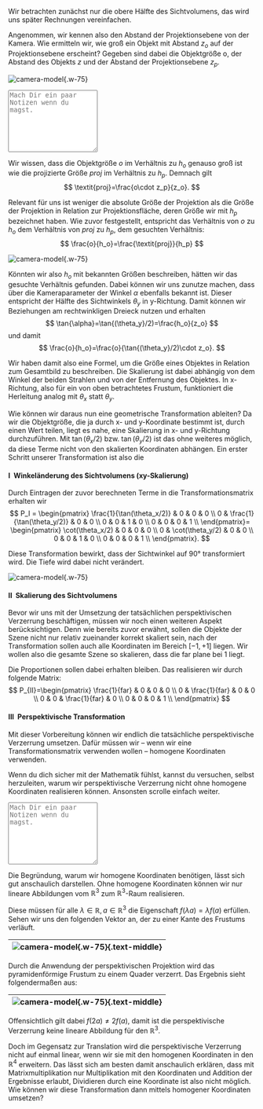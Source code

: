 
Wir betrachten zunächst nur die obere Hälfte des Sichtvolumens, das wird uns später Rechnungen vereinfachen.

Angenommen, wir kennen also den Abstand der Projektionsebene von der Kamera. Wie ermitteln wir, wie groß ein Objekt mit Abstand $z_o$ auf der Projektionsebene erscheint? Gegeben sind dabei die Objektgröße o, der Abstand des Objekts $z$ und der Abstand der Projektionsebene $z_p$.

![camera-model](./strahlensatz1.png?as=webp){.w-75}

<textarea class = 'notes' rows = '8' placeholder = 'Mach Dir ein paar Notizen wenn du magst.'></textarea> 

Wir wissen, dass die Objektgröße $o$ im Verhältnis zu $h_o$ genauso groß ist wie die projizierte Größe $\textit{proj}$ im Verhältnis zu $h_p$.
Demnach gilt 
$$
    \textit{proj}=\frac{o\cdot z_p}{z_o}.
$$

Relevant für uns ist weniger die absolute Größe der Projektion als die Größe der Projektion in Relation zur Projektionsfläche, deren Größe wir mit $h_p$ bezeichnet haben.
Wie zuvor festgestellt, entspricht das Verhältnis von $o$ zu $h_o$ dem Verhältnis von $\textit{proj}$ zu $h_p$, dem gesuchten Verhältnis:
$$
\frac{o}{h_o}=\frac{\textit{proj}}{h_p}
$$

![camera-model](./strahlensatz2.png?as=webp){.w-75}

Könnten wir also $h_o$ mit bekannten Größen beschreiben, hätten wir das gesuchte Verhältnis gefunden. Dabei können wir uns zunutze machen, dass über die Kameraparameter der Winkel $\alpha$ ebenfalls bekannt ist. Dieser entspricht der Hälfte des Sichtwinkels $\theta_y$ in y-Richtung. Damit können wir Beziehungen am rechtwinkligen Dreieck nutzen und erhalten$$
\tan{\alpha}=\tan{(\theta_y}/2)=\frac{h_o}{z_o}
$$ und damit $$
\frac{o}{h_o}=\frac{o}{\tan{(\theta_y}/2)\cdot z_o}.
$$

Wir haben damit also eine Formel, um die Größe eines Objektes in Relation zum Gesamtbild zu beschreiben. Die Skalierung ist dabei abhängig von dem Winkel der beiden Strahlen und von der Entfernung des Objektes. In x-Richtung, also für ein von oben betrachtetes Frustum, funktioniert die Herleitung analog mit $\theta_x$ statt $\theta_y$.

Wie können wir daraus nun eine geometrische Transformation ableiten?
Da wir die Objektgröße, die ja durch x- und y-Koordinate bestimmt ist, durch einen Wert teilen, liegt es nahe, eine Skalierung in x- und y-Richtung durchzuführen. Mit $\tan{(\theta_x}/2)$ bzw. $\tan{(\theta_y}/2)$ ist das ohne weiteres möglich, da diese Terme nicht von den skalierten Koordinaten abhängen. Ein erster Schritt unserer Transformation ist also die




#### **I**&ensp;Winkeländerung des Sichtvolumens (xy-Skalierung)

Durch Eintragen der zuvor berechneten Terme in die Transformationsmatrix erhalten wir
$$
    P_I =
    \begin{pmatrix}
        \frac{1}{\tan(\theta_x/2)} & 0 & 0 & 0 \\
        0 & \frac{1}{\tan(\theta_y/2)} & 0 & 0 \\
        0 & 0 & 1 & 0 \\
        0 & 0 & 0 & 1 \\
    \end{pmatrix}=
    \begin{pmatrix}
        \cot(\theta_x/2) & 0 & 0 & 0 \\
        0 & \cot(\theta_y/2) & 0 & 0 \\
        0 & 0 & 1 & 0 \\
        0 & 0 & 0 & 1 \\
    \end{pmatrix}.
$$

Diese Transformation bewirkt, dass der Sichtwinkel auf 90° transformiert wird. Die Tiefe wird dabei nicht verändert.

![camera-model](./fov_scaling.png?as=webp){.w-75}




#### **II**&ensp;Skalierung des Sichtvolumens

Bevor wir uns mit der Umsetzung der tatsächlichen perspektivischen Verzerrung beschäftigen, müssen wir noch einen weiteren Aspekt berücksichtigen. Denn wie bereits zuvor erwähnt, sollen die Objekte der Szene nicht nur relativ zueinander korrekt skaliert sein, nach der Transformation sollen auch alle Koordinaten im Bereich $[-1, +1]$ liegen. Wir wollen also die gesamte Szene so skalieren, dass die far plane bei 1 liegt.

Die Proportionen sollen dabei erhalten bleiben. Das realisieren wir durch folgende Matrix:$$
                    P_{II}=\begin{pmatrix}
                        \frac{1}{far} & 0 & 0 & 0 \\
                        0 & \frac{1}{far} & 0 & 0 \\
                        0 & 0 & \frac{1}{far} & 0 \\
                        0 & 0 & 0 & 1 \\
                    \end{pmatrix}
$$




#### **III**&ensp;Perspektivische Transformation

Mit dieser Vorbereitung können wir endlich die tatsächliche perspektivische Verzerrung umsetzen.
Dafür müssen wir – wenn wir eine Transformationsmatrix verwenden wollen – homogene Koordinaten verwenden.

Wenn du dich sicher mit der Mathematik fühlst, kannst du versuchen, selbst herzuleiten, warum wir perspektivische Verzerrung nicht ohne homogene Koordinaten realisieren können. Ansonsten scrolle einfach weiter.
<textarea class = 'notes' rows = '8' placeholder = 'Mach Dir ein paar Notizen wenn du magst.'></textarea>

Die Begründung, warum wir homogene Koordinaten benötigen, lässt sich gut anschaulich darstellen. Ohne homogene Koordinaten können wir nur lineare Abbildungen vom $\mathbb{R}^3$ zum $\mathbb{R}^3$-Raum realisieren.

Diese müssen für alle $\lambda\in \mathbb{R},a\in \mathbb{R}^3$ die Eigenschaft $f\left(\lambda a\right)=\lambda f\left(a\right)$ erfüllen. Sehen wir uns den folgenden Vektor an, der zu einer Kante des Frustums verläuft.

|![camera-model](./homogenous1.png?as=webp){.w-75}{.text-middle}|
| :--------------: |


Durch die Anwendung der perspektivischen Projektion wird das pyramidenförmige Frustum zu einem Quader verzerrt. Das Ergebnis sieht folgendermaßen aus:

| ![camera-model](./homogenous2.png?as=webp){.w-75}{.text-middle} |
| :--------------: |

Offensichtlich gilt dabei $f\left(2a\right)\neq2f\left(a\right)$, damit ist die perspektivische Verzerrung keine lineare Abbildung für den $\mathbb{R}^3$.

Doch im Gegensatz zur Translation wird die perspektivische Verzerrung nicht auf einmal linear, wenn wir sie mit den homogenen Koordinaten in den $\mathbb{R}^4$ erweitern. Das lässt sich am besten damit anschaulich erklären, dass mit Matrixmultiplikation nur Multiplikation mit den Koordinaten und Addition der Ergebnisse erlaubt, Dividieren durch eine Koordinate ist also nicht möglich. Wie können wir diese Transformation dann mittels homogener Koordinaten umsetzen?
